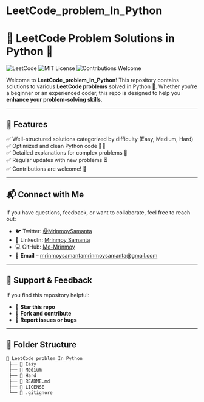 # LeetCode_problem_In_Python

# 🚀 LeetCode Problem Solutions in Python 🐍

![LeetCode](https://img.shields.io/badge/LeetCode-Python-blue.svg?logo=leetcode&logoColor=white)
![MIT License](https://img.shields.io/badge/License-MIT-green.svg)
![Contributions Welcome](https://img.shields.io/badge/PRs-Welcome-orange.svg)

Welcome to **LeetCode_problem_In_Python**! This repository contains solutions to various **LeetCode problems** solved in Python 🐍. Whether you're a beginner or an experienced coder, this repo is designed to help you **enhance your problem-solving skills**.

---

## 📌 Features
✅ Well-structured solutions categorized by difficulty (Easy, Medium, Hard)  
✅ Optimized and clean Python code 🧑‍💻  
✅ Detailed explanations for complex problems 📖  
✅ Regular updates with new problems ⏳  
✅ Contributions are welcome! 🤝  

---

## 📬 Connect with Me

If you have questions, feedback, or want to collaborate, feel free to reach out:

- 🐦 Twitter: [@MrinmoySamanta](https://twitter.com/MrinmoySamanta)  
- 💼 LinkedIn: [Mrinmoy Samanta](https://www.linkedin.com/in/mrinmoysamanta)  
- 💻 GitHub: [Me-Mrinmoy](https://github.com/Me-Mrinmoy)
- 📧 **Email** – mrinmoysamantamrinmoysamanta@gmail.com

---

## 💬 Support & Feedback

If you find this repository helpful:

- 🌟 **Star this repo**
- 🔄 **Fork and contribute**
- 🐞 **Report issues or bugs**

---

## 📂 Folder Structure

```bash
📂 LeetCode_problem_In_Python
 ├── 📁 Easy
 ├── 📁 Medium
 ├── 📁 Hard
 ├── 📄 README.md
 ├── 📄 LICENSE
 └── 📄 .gitignore
